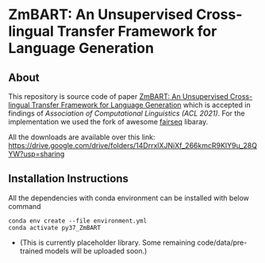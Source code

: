 
# ZmBART: An Unsupervised Cross-lingual Transfer Framework for Language Generation

## About
This repository is source code of paper [ZmBART: An Unsupervised Cross-lingual Transfer Framework for
Language Generation](https://arxiv.org/pdf/2106.01597.pdf) which is accepted in findings of *Association of Computational Linguistics (ACL 2021)*. For the implementation we used the fork of awesome [fairseq](https://github.com/pytorch/fairseq) libaray.  

All the downloads are available over this link: https://drive.google.com/drive/folders/14DrrxlXJNiXf_266kmcR9KIY9u_28QYW?usp=sharing 

## Installation Instructions
All the dependencies with conda environment can be installed with below command

``` 
conda env create --file environment.yml
conda activate py37_ZmBART
``` 




- (This is currently placeholder library. Some remaining code/data/pre-trained models will be uploaded soon.)
